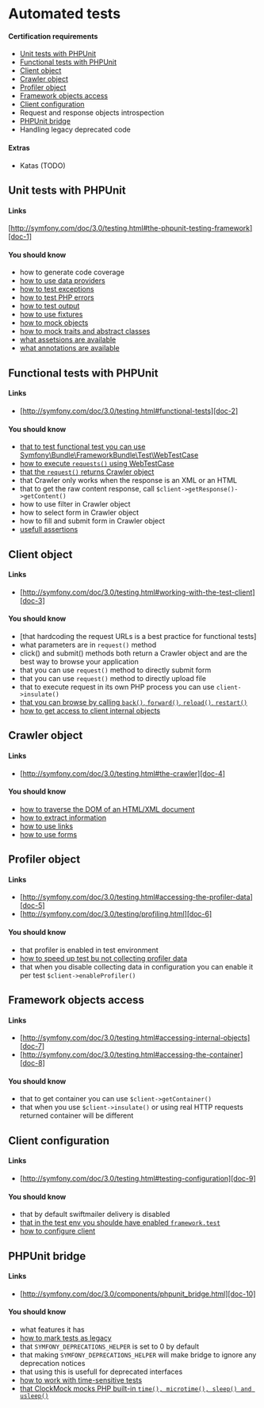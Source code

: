 # Automated tests

#### Certification requirements

* [Unit tests with PHPUnit](#unit-tests)
* [Functional tests with PHPUnit](#functional-tests)
* [Client object](#client-object)
* [Crawler object](#crawler-object)
* [Profiler object](#profiler-object)
* [Framework objects access](#framework-objects-access)
* [Client configuration](#client-configuration)
* Request and response objects introspection
* [PHPUnit bridge](#phpunit-bridge)
* Handling legacy deprecated code

#### Extras

* Katas (TODO)


## Unit tests with PHPUnit <a id="unit-tests"></a>

#### Links

[http://symfony.com/doc/3.0/testing.html#the-phpunit-testing-framework][doc-1]

[doc-1]: http://symfony.com/doc/3.0/testing.html#the-phpunit-testing-framework

#### You should know

* how to generate code coverage
* [how to use data providers][up-1]
* [how to test exceptions][up-2]
* [how to test PHP errors][up-3]
* [how to test output][up-4]
* [how to use fixtures][up-5]
* [how to mock objects][up-6]
* [how to mock traits and abstract classes][up-7]
* [what assetsions are available][up-8]
* [what annotations are available][up-9]

[up-1]: https://phpunit.de/manual/current/en/writing-tests-for-phpunit.html#writing-tests-for-phpunit.data-providers
[up-2]: https://phpunit.de/manual/current/en/writing-tests-for-phpunit.html#writing-tests-for-phpunit.exceptions
[up-3]: https://phpunit.de/manual/current/en/writing-tests-for-phpunit.html#writing-tests-for-phpunit.errors
[up-4]: https://phpunit.de/manual/current/en/writing-tests-for-phpunit.html#writing-tests-for-phpunit.output
[up-5]: https://phpunit.de/manual/current/en/fixtures.html
[up-6]: https://phpunit.de/manual/current/en/test-doubles.html#test-doubles.mock-objects
[up-7]: https://phpunit.de/manual/current/en/test-doubles.html#test-doubles.mocking-traits-and-abstract-classes
[up-8]: https://phpunit.de/manual/current/en/appendixes.assertions.html
[up-9]: https://phpunit.de/manual/current/en/appendixes.annotations.html

## Functional tests with PHPUnit <a id="functional-tests"></a>

#### Links

* [http://symfony.com/doc/3.0/testing.html#functional-tests][doc-2]

[doc-2]: http://symfony.com/doc/3.0/testing.html#functional-tests

#### You should know

* [that to test functional test you can use Symfony\Bundle\FrameworkBundle\Test\WebTestCase][fp-1]
* [how to execute `requests()` using WebTestCase][fp-2]
* [that the `request()` returns Crawler object][fp-3]
* that Crawler only works when the response is an XML or an HTML
* that to get the raw content response, call `$client->getResponse()->getContent()`
* how to use filter in Crawler object
* how to select form in Crawler object
* how to fill and submit form in Crawler object
* [usefull assertions][fp-4]

[fp-1]: https://github.com/symfony/framework-bundle/blob/3.0/Test/WebTestCase.php
[fp-2]: http://api.symfony.com/2.3/Symfony/Bundle/FrameworkBundle/Client.html#method_request
[fp-3]: http://api.symfony.com/3.0/Symfony/Component/DomCrawler/Crawler.html
[fp-4]: http://symfony.com/doc/3.0/testing.html#your-first-functional-test

## Client object <a id="client-object"></a>

#### Links

* [http://symfony.com/doc/3.0/testing.html#working-with-the-test-client][doc-3]

[doc-3]: http://symfony.com/doc/3.0/testing.html#working-with-the-test-client

#### You should know

* [that hardcoding the request URLs is a best practice for functional tests]
* what parameters are in `request()` method
* click() and submit() methods both return a Crawler object and are the best way to browse your application
* that you can use `request()` method to directly submit form
* that you can use `request()` method to directly upload file
* that to execute request in its own PHP process you can use `client->insulate()`
* [that you can browse by calling `back()`, `forward()`, `reload()`, `restart()`][co-1]
* [how to get access to client internal objects][co-2]


[co-1]: http://symfony.com/doc/3.0/testing.html#browsing
[co-2]: http://symfony.com/doc/3.0/testing.html#accessing-internal-objects


## Crawler object <a id="crawler-object"></a>

#### Links

* [http://symfony.com/doc/3.0/testing.html#the-crawler][doc-4]

[doc-4]: http://symfony.com/doc/3.0/testing.html#the-crawler

#### You should know

* [how to traverse the DOM of an HTML/XML document][co-1]
* [how to extract information][co-2]
* [how to use links][co-3]
* [how to use forms][co-4]


[co-1]: http://symfony.com/doc/3.0/testing.html#traversing
[co-2]: http://symfony.com/doc/3.0/testing.html#extracting-information
[co-3]: http://symfony.com/doc/3.0/testing.html#links
[co-4]: http://symfony.com/doc/3.0/testing.html#forms

## Profiler object <a id="profiler-object"></a>

#### Links

* [http://symfony.com/doc/3.0/testing.html#accessing-the-profiler-data][doc-5]
* [http://symfony.com/doc/3.0/testing/profiling.html][doc-6]

[doc-5]: http://symfony.com/doc/3.0/testing.html#accessing-the-profiler-data
[doc-6]: http://symfony.com/doc/3.0/testing/profiling.html

#### You should know

* that profiler is enabled in test environment
* [how to speed up test bu not collecting profiler data][po-1]
* that when you disable collecting data in configuration you can enable it per test `$client->enableProfiler()`

[po-1]: http://symfony.com/doc/3.0/testing/profiling.html#speeding-up-tests-by-not-collecting-profiler-data

## Framework objects access <a id="framework-objects-access"></a>

#### Links

* [http://symfony.com/doc/3.0/testing.html#accessing-internal-objects][doc-7]
* [http://symfony.com/doc/3.0/testing.html#accessing-the-container][doc-8]

[doc-7]: http://symfony.com/doc/3.0/testing.html#accessing-internal-objects
[doc-8]: http://symfony.com/doc/3.0/testing.html#accessing-the-container

#### You should know

* that to get container you can use `$client->getContainer()`
* that when you use `$client->insulate()` or using real HTTP requests returned container will be different

## Client configuration <a id="client-configuration"></a>

#### Links

* [http://symfony.com/doc/3.0/testing.html#testing-configuration][doc-9]

[doc-9]: http://symfony.com/doc/3.0/testing.html#testing-configuration

#### You should know

* that by default swiftmailer delivery is disabled
* [that in the test env you shoulde have enabled `framework.test`][cc-1]
* [how to configure client][cc-2]

[cc-1]: http://symfony.com/doc/3.0/reference/configuration/framework.html#reference-framework-test
[cc-2]: https://github.com/symfony/framework-bundle/blob/3.0/Test/WebTestCase.php#L31

## PHPUnit bridge <a id="phpunit-bridge"></a>

#### Links

* [http://symfony.com/doc/3.0/components/phpunit_bridge.html][doc-10]

[doc-10]: http://symfony.com/doc/3.0/components/phpunit_bridge.html

#### You should know

* what features it has
* [how to mark tests as legacy][pb-1]
* that `SYMFONY_DEPRECATIONS_HELPER` is set to 0 by default
* that making `SYMFONY_DEPRECATIONS_HELPER` will make bridge to ignore any deprecation notices
* that using this is usefull for deprecated interfaces
* [how to work with time-sensitive tests][pb-2]
* [that ClockMock mocks PHP built-in `time(), microtime(), sleep() and usleep()`][pb-3]

[pb-1]: http://symfony.com/doc/3.0/components/phpunit_bridge.html#mark-tests-as-legacy
[pb-2]: http://symfony.com/doc/3.0/components/phpunit_bridge.html#time-sensitive-tests
[pb-3]: http://api.symfony.com/3.0/Symfony/Bridge/PhpUnit/ClockMock.html